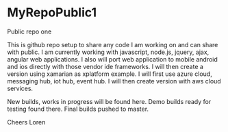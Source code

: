 # MyRepoPublic1
Public repo one

This is github repo setup to share any code I am working on and can share with public.
I am currently working with javascript, node.js, jquery, ajax, angular web applications.
I also will port web application to mobile android and ios directly with those vendor ide frameworks.
I will then create a version using xamarian as xplatform example.
I will first use azure cloud, messaging hub, iot hub, event hub.
I will then create version with aws cloud services.

New builds, works in progress will be found here.
Demo builds ready for testing found there.
Final builds pushed to master.

Cheers
Loren
